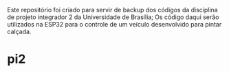 Este repositório foi criado para servir de backup dos códigos da disciplina de projeto integrador 2 da Universidade de Brasília;
Os código daqui serão utilizados na ESP32 para o controle de um veículo desenvolvido para pintar calçada.
# pi2
